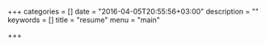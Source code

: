 +++
categories = []
date = "2016-04-05T20:55:56+03:00"
description = ""
keywords = []
title = "resume"
menu = "main"

+++


